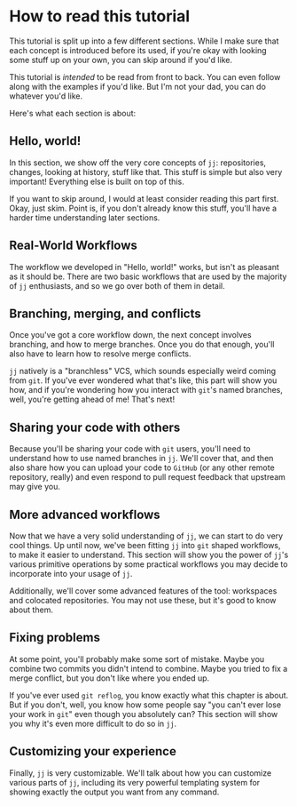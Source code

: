 # How to read this tutorial

This tutorial is split up into a few different sections. While I make sure that
each concept is introduced before its used, if you're okay with looking some
stuff up on your own, you can skip around if you'd like. 

This tutorial is *intended* to be read from front to back. You can even follow
along with the examples if you'd like. But I'm not your dad, you can do whatever
you'd like.

Here's what each section is about:

## Hello, world!

In this section, we show off the very core concepts of `jj`: repositories,
changes, looking at history, stuff like that. This stuff is simple but also
very important! Everything else is built on top of this.

If you want to skip around, I would at least consider reading this part first.
Okay, just skim. Point is, if you don't already know this stuff, you'll have a
harder time understanding later sections.

## Real-World Workflows

The workflow we developed in "Hello, world!" works, but isn't as pleasant as it
should be. There are two basic workflows that are used by the majority of `jj`
enthusiasts, and so we go over both of them in detail.

## Branching, merging, and conflicts

Once you've got a core workflow down, the next concept involves branching, and
how to merge branches. Once you do that enough, you'll also have to learn how
to resolve merge conflicts.

`jj` natively is a "branchless" VCS, which sounds especially weird coming from
`git`. If you've ever wondered what that's like, this part will show you how,
and if you're wondering how you interact with `git`'s named branches, well,
you're getting ahead of me! That's next!

## Sharing your code with others

Because you'll be sharing your code with `git` users, you'll need to understand
how to use named branches in `jj`. We'll cover that, and then also share how you
can upload your code to `GitHub` (or any other remote repository, really) and
even respond to pull request feedback that upstream may give you.

## More advanced workflows

Now that we have a very solid understanding of `jj`, we can start to do very
cool things. Up until now, we've been fitting `jj` into `git` shaped workflows,
to make it easier to understand. This section will show you the power of `jj`'s
various primitive operations by some practical workflows you may decide to
incorporate into your usage of `jj`.

Additionally, we'll cover some advanced features of the tool: workspaces and
colocated repositories. You may not use these, but it's good to know about them.

## Fixing problems

At some point, you'll probably make some sort of mistake. Maybe you combine two
commits you didn't intend to combine. Maybe you tried to fix a merge conflict,
but you don't like where you ended up.

If you've ever used `git reflog`, you know exactly what this chapter is about.
But if you don't, well, you know how some people say "you can't ever lose your
work in `git`" even though you absolutely can? This section will show you why
it's even more difficult to do so in `jj`.

## Customizing your experience

Finally, `jj` is very customizable. We'll talk about how you can customize
various parts of `jj`, including its very powerful templating system for showing
exactly the output you want from any command.

